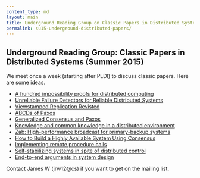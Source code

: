 ```yaml
---
content_type: md
layout: main
title: Underground Reading Group on Classic Papers in Distributed Systems
permalink: su15-underground-distributed-papers/
---
```


## Underground Reading Group: Classic Papers in Distributed Systems (Summer 2015)

We meet once a week (starting after PLDI) to discuss classic papers. Here are some ideas.

* [A hundred impossibility proofs for distributed computing](http://groups.csail.mit.edu/tds/papers/Lynch/MIT-LCS-TM-394.pdf)
* [Unreliable Failure Detectors for Reliable Distributed Systems](http://dl.acm.org/citation.cfm?id=226643.226647)
* [Viewstamped Replication Revisted](http://pmg.csail.mit.edu/papers/vr-revisited.pdf)
* [ABCDs of Paxos](http://dl.acm.org/citation.cfm?id=383969)
* [Generalized Consensus and Paxos](http://research.microsoft.com/pubs/64631/tr-2005-33.pdf)
* [Knowledge and common knowledge in a distributed environment](http://dl.acm.org/citation.cfm?doid=79147.79161)
* [Zab: High-performance broadcast for primary-backup systems](http://web.stanford.edu/class/cs347/reading/zab.pdf)
* [How to Build a Highly Available System Using Consensus](http://research.microsoft.com/en-us/um/people/blampson/58-Consensus/Acrobat.pdf)
* [Implementing remote procedure calls](http://www.cs.princeton.edu/courses/archive/fall03/cs518/papers/rpc.pdf)
* [Self-stabilizing systems in spite of distributed control](http://dl.acm.org/citation.cfm?doid=361179.361202)
* [End-to-end arguments in system design](http://dl.acm.org/citation.cfm?id=357402)

Contact James W (jrw12@cs) if you want to get on the mailing list.
